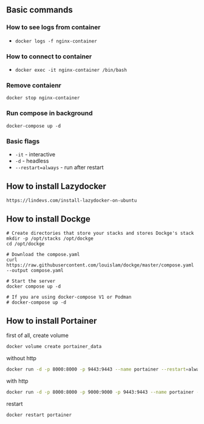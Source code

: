 ## Basic commands

### How to see logs from container 
* `docker logs -f nginx-container`

### How to connect to container
* `docker exec -it nginx-container /bin/bash`

### Remove contaienr
```
docker stop nginx-container
```

### Run compose in background
```
docker-compose up -d
```



### Basic flags
* `-it` - interactive
* `-d` - headless
* `--restart=always` - run after restart



## How to install Lazydocker
```
https://lindevs.com/install-lazydocker-on-ubuntu
```

## How to install Dockge
```
# Create directories that store your stacks and stores Dockge's stack
mkdir -p /opt/stacks /opt/dockge
cd /opt/dockge

# Download the compose.yaml
curl https://raw.githubusercontent.com/louislam/dockge/master/compose.yaml --output compose.yaml

# Start the server
docker compose up -d

# If you are using docker-compose V1 or Podman
# docker-compose up -d
```


## How to install Portainer
first of all, create volume
``` bash
docker volume create portainer_data
```
without http
``` bash
docker run -d -p 8000:8000 -p 9443:9443 --name portainer --restart=always -v /var/run/docker.sock:/var/run/docker.sock -v portainer_data:/data portainer/portainer-ce:latest
```
with http
```bash
docker run -d -p 8000:8000 -p 9000:9000 -p 9443:9443 --name portainer --restart=always -v /var/run/docker.sock:/var/run/docker.sock -v portainer_data:/data portainer/portainer-ce:latest
```
restart
``` bash
docker restart portainer
```

